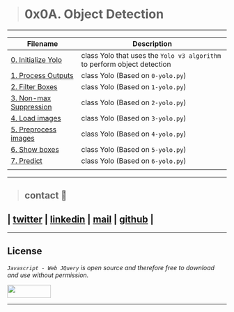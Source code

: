 > # 0x0A. Object Detection
---
| **Filename** | **Description** |
|---|---|
| [0. Initialize Yolo](./0-yolo.py) | class Yolo that uses the `Yolo v3 algorithm` to perform object detection  |
| [1. Process Outputs](./1-yolo.py) | class Yolo (Based on `0-yolo.py`)  |
| [2. Filter Boxes](./2-yolo.py) | class Yolo (Based on `1-yolo.py`)  |
| [3. Non-max Suppression](./3-yolo.py) | class Yolo (Based on `2-yolo.py`) |
| [4. Load images](./4-yolo.py) | class Yolo (Based on `3-yolo.py`)  |
| [5. Preprocess images](./5-yolo.py) | class Yolo (Based on `4-yolo.py`)  |
| [6. Show boxes](./6-yolo.py) | class Yolo (Based on `5-yolo.py`)  |
| [7. Predict](./7-yolo.py) | class Yolo (Based on `6-yolo.py`)  |
|   |   |

---
> ## contact 💬

## | [twitter](https://twitter.com/RICARDO1470) | [linkedin](https://www.linkedin.com/in/ricardo-alfonso-camayo/) | [mail](1466@holbertonschool.com) | [github](https://github.com/ricardo1470/README/blob/master/README.md) |

---

## License
*`Javascript - Web JQuery` is open source and therefore free to download and use without permission.*

<a href="url"><img src="https://www.holbertonschool.com/holberton-logo.png" align="middle" width="100" height="30"></a>

---
